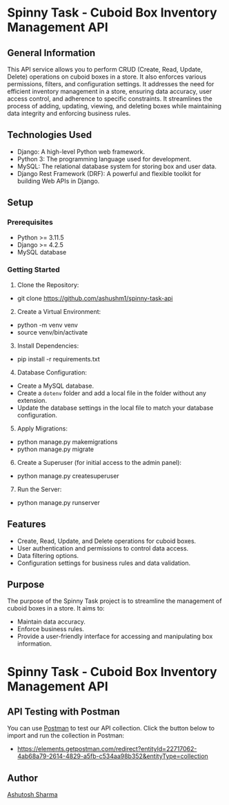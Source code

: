 # Spinny Task - Cuboid Box Inventory Management API

## General Information
This API service allows you to perform CRUD (Create, Read, Update, Delete) operations on cuboid boxes in a store. It also enforces various permissions, filters, and configuration settings. It addresses the need for efficient inventory management in a store, ensuring data accuracy, user access control, and adherence to specific constraints. It streamlines the process of adding, updating, viewing, and deleting boxes while maintaining data integrity and enforcing business rules.

## Technologies Used

- Django: A high-level Python web framework.
- Python 3: The programming language used for development.
- MySQL: The relational database system for storing box and user data.
- Django Rest Framework (DRF): A powerful and flexible toolkit for building Web APIs in Django.

## Setup

### Prerequisites

- Python >= 3.11.5
- Django >= 4.2.5
- MySQL database

### Getting Started

1. Clone the Repository:
- git clone https://github.com/ashushm1/spinny-task-api


2. Create a Virtual Environment:
- python -m venv venv
- source venv/bin/activate


3. Install Dependencies: 
- pip install -r requirements.txt


4. Database Configuration:

- Create a MySQL database.
- Create a `dotenv` folder and add a local file in the folder without any extension.
- Update the database settings in the local file to match your database configuration.

5. Apply Migrations:
- python manage.py makemigrations
- python manage.py migrate


6. Create a Superuser (for initial access to the admin panel):
- python manage.py createsuperuser


7. Run the Server:
- python manage.py runserver


## Features

- Create, Read, Update, and Delete operations for cuboid boxes.
- User authentication and permissions to control data access.
- Data filtering options.
- Configuration settings for business rules and data validation.

## Purpose

The purpose of the Spinny Task project is to streamline the management of cuboid boxes in a store. It aims to:

- Maintain data accuracy.
- Enforce business rules.
- Provide a user-friendly interface for accessing and manipulating box information.


# Spinny Task - Cuboid Box Inventory Management API

## API Testing with Postman

You can use [Postman](https://www.postman.com/) to test our API collection. Click the button below to import and run the collection in Postman:
- https://elements.getpostman.com/redirect?entityId=22717062-4ab68a79-2614-4829-a5fb-c534aa98b352&entityType=collection





## Author

[Ashutosh Sharma](www.linkedin.com/in/ashushm)









